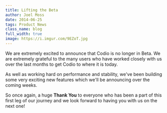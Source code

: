```yaml
---
title: Lifting the Beta
author: Joel Moss
date: 2014-06-25
tags: Product News
class_name: blog
full_width: true
image: https://i.imgur.com/9EZoT.jpg
---
```


We are extremely excited to announce that Codio is no longer in Beta. We are extremely grateful to the many users who have worked closely with us over the last months to get Codio to where it is today.

As well as working hard on performance and stability, we've been building some very exciting new features which we'll be announcing over the coming weeks.

So once again, a huge **Thank You** to everyone who has been a part of this first leg of our journey and we look forward to having you with us on the next one!
